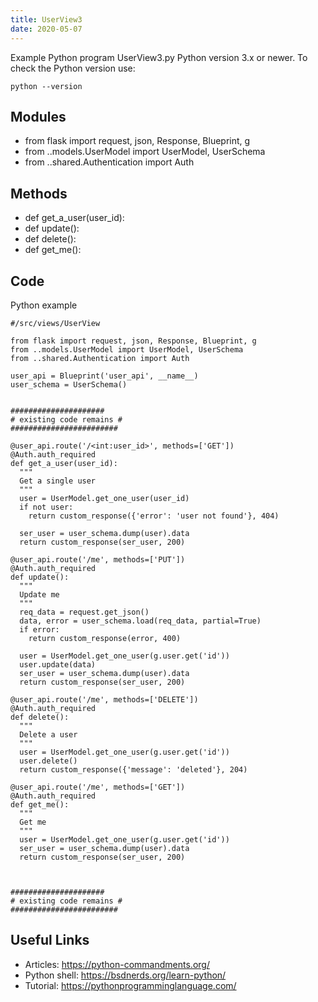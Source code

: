 ```yaml
---
title: UserView3
date: 2020-05-07
---
```

Example Python program UserView3.py
Python version 3.x or newer.
To check the Python version use:

    python --version

## Modules

* from flask import request, json, Response, Blueprint, g
* from ..models.UserModel import UserModel, UserSchema
* from ..shared.Authentication import Auth

## Methods

* def get_a_user(user_id):
* def update():
* def delete():
* def get_me():

## Code

Python example

    #/src/views/UserView
    
    from flask import request, json, Response, Blueprint, g
    from ..models.UserModel import UserModel, UserSchema
    from ..shared.Authentication import Auth
    
    user_api = Blueprint('user_api', __name__)
    user_schema = UserSchema()
    
    
    #####################
    # existing code remains #
    ########################
    
    @user_api.route('/<int:user_id>', methods=['GET'])
    @Auth.auth_required
    def get_a_user(user_id):
      """
      Get a single user
      """
      user = UserModel.get_one_user(user_id)
      if not user:
        return custom_response({'error': 'user not found'}, 404)
      
      ser_user = user_schema.dump(user).data
      return custom_response(ser_user, 200)
    
    @user_api.route('/me', methods=['PUT'])
    @Auth.auth_required
    def update():
      """
      Update me
      """
      req_data = request.get_json()
      data, error = user_schema.load(req_data, partial=True)
      if error:
        return custom_response(error, 400)
    
      user = UserModel.get_one_user(g.user.get('id'))
      user.update(data)
      ser_user = user_schema.dump(user).data
      return custom_response(ser_user, 200)
    
    @user_api.route('/me', methods=['DELETE'])
    @Auth.auth_required
    def delete():
      """
      Delete a user
      """
      user = UserModel.get_one_user(g.user.get('id'))
      user.delete()
      return custom_response({'message': 'deleted'}, 204)
    
    @user_api.route('/me', methods=['GET'])
    @Auth.auth_required
    def get_me():
      """
      Get me
      """
      user = UserModel.get_one_user(g.user.get('id'))
      ser_user = user_schema.dump(user).data
      return custom_response(ser_user, 200)
    
    
    
    #####################
    # existing code remains #
    ########################
    

## Useful Links

- Articles: https://python-commandments.org/
- Python shell: https://bsdnerds.org/learn-python/
- Tutorial: https://pythonprogramminglanguage.com/
